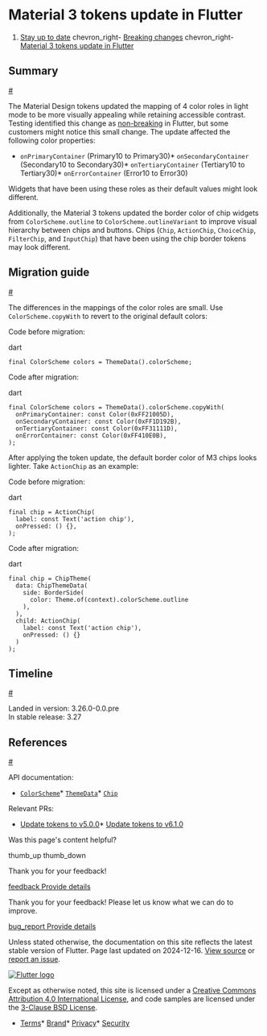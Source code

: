 Material 3 tokens update in Flutter
===================================

1. [Stay up to date](/release) chevron\_right- [Breaking changes](/release/breaking-changes) chevron\_right- [Material 3 tokens update in Flutter](/release/breaking-changes/material-design-3-token-update)

Summary
-------

[#](#summary)

The Material Design tokens updated the mapping of 4 color roles in light mode to be more visually appealing while retaining accessible contrast. Testing identified this change as [non-breaking](https://github.com/flutter/flutter/flutter/blob/master/docs/contributing/Tree-hygiene.md#1-determine-if-your-change-is-a-breaking-change) in Flutter, but some customers might notice this small change. The update affected the following color properties:

* `onPrimaryContainer` (Primary10 to Primary30)* `onSecondaryContainer` (Secondary10 to Secondary30)* `onTertiaryContainer` (Tertiary10 to Tertiary30)* `onErrorContainer` (Error10 to Error30)

Widgets that have been using these roles as their default values might look different.

Additionally, the Material 3 tokens updated the border color of chip widgets from `ColorScheme.outline` to `ColorScheme.outlineVariant` to improve visual hierarchy between chips and buttons. Chips (`Chip`, `ActionChip`, `ChoiceChip`, `FilterChip`, and `InputChip`) that have been using the chip border tokens may look different.

Migration guide
---------------

[#](#migration-guide)

The differences in the mappings of the color roles are small. Use `ColorScheme.copyWith` to revert to the original default colors:

Code before migration:

dart

```
final ColorScheme colors = ThemeData().colorScheme;
```

Code after migration:

dart

```
final ColorScheme colors = ThemeData().colorScheme.copyWith(
  onPrimaryContainer: const Color(0xFF21005D),
  onSecondaryContainer: const Color(0xFF1D192B),
  onTertiaryContainer: const Color(0xFF31111D),
  onErrorContainer: const Color(0xFF410E0B),
);
```

After applying the token update, the default border color of M3 chips looks lighter. Take `ActionChip` as an example:

Code before migration:

dart

```
final chip = ActionChip(
  label: const Text('action chip'),
  onPressed: () {},
);
```

Code after migration:

dart

```
final chip = ChipTheme(
  data: ChipThemeData(
    side: BorderSide(
      color: Theme.of(context).colorScheme.outline
    ),
  ),
  child: ActionChip(
    label: const Text('action chip'), 
    onPressed: () {}
  )
);
```

Timeline
--------

[#](#timeline)

Landed in version: 3.26.0-0.0.pre  
 In stable release: 3.27

References
----------

[#](#references)

API documentation:

* [`ColorScheme`](https://api.flutter.dev/flutter/material/ColorScheme-class.html)* [`ThemeData`](https://api.flutter.dev/flutter/material/ThemeData-class.html)* [`Chip`](https://api.flutter.dev/flutter/material/Chip-class.html)

Relevant PRs:

* [Update tokens to v5.0.0](https://github.com/flutter/flutter/pull/153385)* [Update tokens to v6.1.0](https://github.com/flutter/flutter/pull/153722)

Was this page's content helpful?

thumb\_up thumb\_down

Thank you for your feedback!

 [feedback Provide details](https://github.com/flutter/website/issues/new?template=1_page_issue.yml&&page-url=https://docs.flutter.dev/release/breaking-changes/material-design-3-token-update/&page-source=https://github.com/flutter/website/tree/main/src/content/release/breaking-changes/material-design-3-token-update.md)

Thank you for your feedback! Please let us know what we can do to improve.

 [bug\_report Provide details](https://github.com/flutter/website/issues/new?template=1_page_issue.yml&&page-url=https://docs.flutter.dev/release/breaking-changes/material-design-3-token-update/&page-source=https://github.com/flutter/website/tree/main/src/content/release/breaking-changes/material-design-3-token-update.md)

Unless stated otherwise, the documentation on this site reflects the latest stable version of Flutter. Page last updated on 2024-12-16. [View source](https://github.com/flutter/website/tree/main/src/content/release/breaking-changes/material-design-3-token-update.md) or [report an issue](https://github.com/flutter/website/issues/new?template=1_page_issue.yml&&page-url=https://docs.flutter.dev/release/breaking-changes/material-design-3-token-update/&page-source=https://github.com/flutter/website/tree/main/src/content/release/breaking-changes/material-design-3-token-update.md "Report an issue with this page").

[![Flutter logo](/assets/images/branding/flutter/logo+text/horizontal/white.svg)](https://flutter.dev)

Except as otherwise noted, this site is licensed under a [Creative Commons Attribution 4.0 International License](https://creativecommons.org/licenses/by/4.0/), and code samples are licensed under the [3-Clause BSD License](https://opensource.org/licenses/BSD-3-Clause).

* [Terms](/tos "Terms of use")* [Brand](/brand "Brand usage guidelines")* [Privacy](https://policies.google.com/privacy "Privacy policy")* [Security](/security "Security philosophy and practices")

   